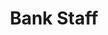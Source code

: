 ---
title: Bank Staff
order: 1
datePosted: 'Nov-5=2020'
pdf: '/vacancy-bank-staff-10-11-2020.pdf'
---
